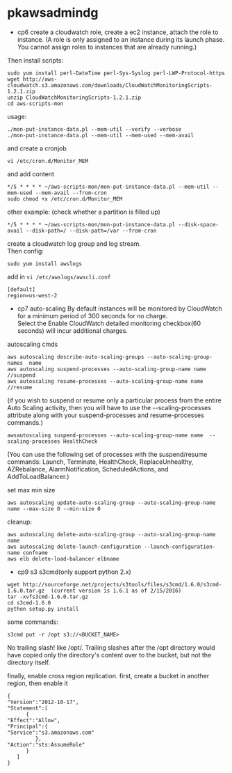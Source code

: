 # pkawsadmindg

- cp6
create a cloudwatch role, create a ec2 instance, attach the role to instance. 
(A role is only assigned to an instance during its launch phase. You cannot assign roles to instances that are already running.)

Then install scripts:
```
sudo yum install perl-DateTime perl-Sys-Syslog perl-LWP-Protocol-https
wget http://aws-cloudwatch.s3.amazonaws.com/downloads/CloudWatchMonitoringScripts-1.2.1.zip
unzip CloudWatchMonitoringScripts-1.2.1.zip
cd aws-scripts-mon
```
usage:
```
./mon-put-instance-data.pl --mem-util --verify --verbose  
./mon-put-instance-data.pl --mem-util --mem-used --mem-avail
```

and create a cronjob
```
vi /etc/cron.d/Monitor_MEM
```
and add content
```
*/5 * * * * ~/aws-scripts-mon/mon-put-instance-data.pl --mem-util --mem-used --mem-avail --from-cron
sudo chmod +x /etc/cron.d/Monitor_MEM
```

other example: (check whether a partition is filled up)
```
*/5 * * * * ~/aws-scripts-mon/mon-put-instance-data.pl --disk-space-avail --disk-path=/ --disk-path=/var --from-cron
```


create a cloudwatch log group and log stream.  
Then config:
```
sudo yum install awslogs
```
add in `vi /etc/awslogs/awscli.conf`
```
[default]
region=us-west-2
```


- cp7 auto-scaling
By default instances will be monitored by CloudWatch for a minimum period of 300 seconds for no charge.  
Select the Enable CloudWatch detailed monitoring checkbox(60 seconds) will incur additional charges.

autoscaling cmds
```
aws autoscaling describe-auto-scaling-groups --auto-scaling-group-names  name
aws autoscaling suspend-processes --auto-scaling-group-name name  //suspend
aws autoscaling resume-processes --auto-scaling-group-name name //resume
```
(if you wish to suspend or resume only a particular process from the entire Auto Scaling activity, then you will have to use the --scaling-processes attribute along with your suspend-processes and resume-processes commands.)
```
awsautoscaling suspend-processes --auto-scaling-group-name name  --scaling-processes HealthCheck
```
(You can use the following set of processes with the suspend/resume commands: Launch, Terminate, HealthCheck, ReplaceUnhealthy, AZRebalance, AlarmNotification, ScheduledActions, and AddToLoadBalancer.)


set max min size
```
aws autoscaling update-auto-scaling-group --auto-scaling-group-name name --max-size 0 --min-size 0
```

cleanup:
```
aws autoscaling delete-auto-scaling-group --auto-scaling-group-name name
aws autoscaling delete-launch-configuration --launch-configuration-name confname
aws elb delete-load-balancer elbname
```

- cp9 s3
s3cmd(only support python 2.x)
```
wget http://sourceforge.net/projects/s3tools/files/s3cmd/1.6.0/s3cmd-1.6.0.tar.gz  (current version is 1.6.1 as of 2/15/2016)
tar -xvfs3cmd-1.6.0.tar.gz
cd s3cmd-1.6.0
python setup.py install
```

some commands:
```
s3cmd put -r /opt s3://<BUCKET_NAME> 
```
No trailing slash! like /opt/. Trailing slashes after the /opt directory would have copied only the directory's content over to the bucket, but not the directory itself.


finally, enable cross region replication. first, create a bucket in another region, then enable it
```
{
"Version":"2012-10-17",
"Statement":[
      {
"Effect":"Allow",
"Principal":{
"Service":"s3.amazonaws.com"
         },
"Action":"sts:AssumeRole"
      }
   ]
}
```
